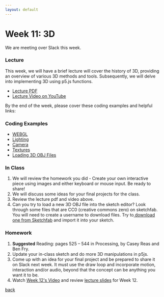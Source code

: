 ```yaml
---
layout: default
---
```


# Week 11: 3D

We are meeting over Slack this week.

### Lecture
This week, we will have a brief lecture will cover the history of 3D, providing an overview of various 3D methods and tools. Subsequently, we will delve into implementing 3D using p5.js functions.

- [Lecture PDF](https://teaching-files.s3.us-east-2.amazonaws.com/creativecoding/lectures/creativecoding_week11.pdf)
- [Lecture Video on YouTube](https://youtu.be/QUzYU7TF8CY)

By the end of the week, please cover these coding examples and helpful links:

### Coding Examples

- [WEBGL](https://editor.p5js.org/dannewoo/sketches/euf3wAO2O)
- [Lighting](https://editor.p5js.org/dannewoo/sketches/ei3bX8vrq)
- [Camera](https://editor.p5js.org/dannewoo/sketches/Nl7D00EG8D)
- [Textures](https://editor.p5js.org/dannewoo/sketches/SRUQA2tGo)
- [Loading 3D OBJ Files](https://editor.p5js.org/dannewoo/sketches/J3nWAtsbi)
  
### In Class
1. We will review the homework you did - Create your own interactive piece using images and either keyboard or mouse input. Be ready to share!
2. We will discuss some ideas for your final projects for the class.
3. Review the lecture pdf and video above.
4. Can you try to load a new 3D OBJ file into the sketch editor? Look through some files that are CC0 (creative commons zero) on sketchfab. You will need to create a username to download files. Try to[ download one from Sketchfab](https://sketchfab.com/3d-models?features=downloadable&licenses=7c23a1ba438d4306920229c12afcb5f9&sort_by=-likeCount&cursor=cD00MTM%3D) and import it into your sketch.

### Homework 

1. **Suggested** Reading: pages 525 – 544 in Processing, by Casey Reas and Ben Fry.
2. Update your in-class sketch and do more 3D manipulations in p5js.
3. Come up with an idea for your final project and be prepared to share it on Slack next week. It must use the draw loop and incorporate motion, interaction and/or audio, beyond that the concept can be anything you want it to be.
4. Watch [Week 12's Video](https://youtu.be/Iep6ZWtf4o8?si=ahyCi3-_mmRIYBFe) and review [lecture slides](https://teaching-files.s3.us-east-2.amazonaws.com/creativecoding/lectures/creativecoding_week12.pdf) for Week 12.

[back](./)
